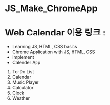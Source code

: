 # JS_Make_ChromeApp
# Web Calendar 이용 링크 : 

- Learning JS, HTML, CSS basics
- Chrome Application with JS, HTML, CSS
- implement
- Calender App

1. To-Do List
2. Calendar
3. Music Player
4. Calculator
5. Clock
6. Weather
